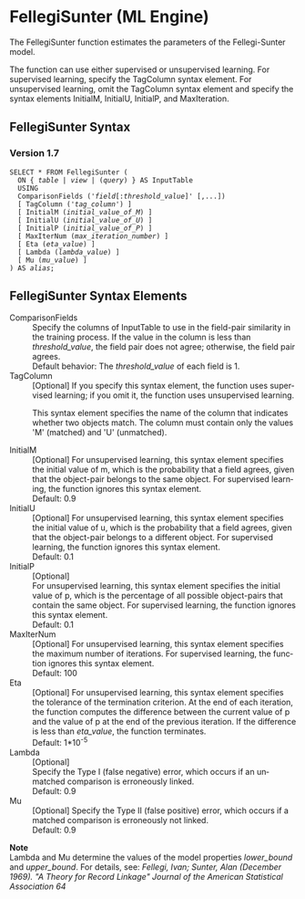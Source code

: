 <div class="nested0" aria-labelledby="ariaid-title1" topicindex="1" topicid="zwu1507904746201" id="zwu1507904746201"><h1 class="title topictitle1" id="ariaid-title1">FellegiSunter (ML Engine)</h1><div class="body conbody">
<p class="p">The FellegiSunter function estimates the parameters of the Fellegi-Sunter model.</p>
<p class="p">The function can use either supervised or unsupervised learning. For supervised learning, specify the TagColumn syntax element. For unsupervised learning, omit the TagColumn syntax element and specify the syntax elements InitialM, InitialU, InitialP, and MaxIteration.</p></div><div class="topic reference nested1" aria-labelledby="ariaid-title2" topicindex="2" topicid="avv1507904892163" xml:lang="en-us" lang="en-us" id="avv1507904892163">
<h2 class="title topictitle2" id="ariaid-title2">FellegiSunter Syntax</h2><div class="body refbody"><div class="section" id="avv1507904892163__section_N1000E_N1000C_N10001">
<h3 class="title sectiontitle">Version <span>1.7</span></h3><pre class="pre codeblock" xml:space="preserve"><code>SELECT * FROM FellegiSunter (
  <span>ON { <var class="keyword varname">table</var> | <var class="keyword varname">view</var> | (<var class="keyword varname">query</var>) }</span> AS InputTable
  USING
  ComparisonFields ('<var class="keyword varname">field</var>[:<var class="keyword varname">threshold_value</var>]' [,...])
  [ TagColumn ('<var class="keyword varname">tag_column</var>') ]
  [ InitialM (<var class="keyword varname">initial_value_of_M</var>) ]
  [ InitialU (<var class="keyword varname">initial_value_of_U</var>) ]
  [ InitialP (<var class="keyword varname">initial_value_of_P</var>) ]
  [ MaxIterNum (<var class="keyword varname">max_iteration_number</var>) ]
  [ Eta (<var class="keyword varname">eta_value</var>) ]
  [ Lambda (<var class="keyword varname">lambda_value</var>) ]
  [ Mu (<var class="keyword varname">mu_value</var>) ]
) AS <var class="keyword varname">alias</var>;</code></pre></div></div></div><div class="topic reference nested1" aria-labelledby="ariaid-title3" topicindex="3" topicid="qgw1507904896522" xml:lang="en-us" lang="en-us" id="qgw1507904896522">
<h2 class="title topictitle2" id="ariaid-title3">FellegiSunter Syntax Elements</h2><div class="body refbody"><div class="section" id="qgw1507904896522__section_N10011_N1000E_N10001"><dl class="dl parml"><dt class="dt pt dlterm">ComparisonFields</dt><dd class="dd pd">Specify the columns of InputTable to use in the field-pair similarity in the training process. If the value in the column is less than <var class="keyword varname">threshold_value</var>, the field pair does not agree; otherwise, the field pair agrees.</dd><dd class="dd pd ddexpand">Default behavior: The <var class="keyword varname">threshold_value</var> of each field is 1.</dd><dt class="dt pt dlterm">TagColumn</dt><dd class="dd pd">[Optional] If you specify this syntax element, the function uses supervised learning; if you omit it, the function uses unsupervised learning.
<p class="p">This syntax element specifies the name of the column that indicates whether two objects match. The column must contain only the values 'M' (matched) and 'U' (unmatched).</p></dd><dt class="dt pt dlterm">InitialM</dt><dd class="dd pd">[Optional] For unsupervised learning, this syntax element specifies the initial value of m, which is the probability that a field agrees, given that the object-pair belongs to the same object. For supervised learning, the function ignores this syntax element.</dd><dd class="dd pd ddexpand">Default: 0.9</dd><dt class="dt pt dlterm">InitialU</dt><dd class="dd pd">[Optional] For unsupervised learning, this syntax element specifies the initial value of u, which is the probability that a field agrees, given that the object-pair belongs to a different object. For supervised learning, the function ignores this syntax element.</dd><dd class="dd pd ddexpand">Default: 0.1</dd><dt class="dt pt dlterm">InitialP</dt><dd class="dd pd">[Optional] </dd><dd class="dd pd ddexpand">For unsupervised learning, this syntax element specifies the initial value of p, which is the percentage of all possible object-pairs that contain the same object. For supervised learning, the function ignores this syntax element.</dd><dd class="dd pd ddexpand">Default: 0.1</dd><dt class="dt pt dlterm">MaxIterNum</dt><dd class="dd pd">[Optional] For unsupervised learning, this syntax element specifies the maximum number of iterations. For supervised learning, the function ignores this syntax element.</dd><dd class="dd pd ddexpand">Default: 100</dd><dt class="dt pt dlterm">Eta</dt><dd class="dd pd">[Optional] For unsupervised learning, this syntax element specifies the tolerance of the termination criterion. At the end of each iteration, the function computes the difference between the current value of p and the value of p at the end of the previous iteration. If the difference is less than <var class="keyword varname">eta_value</var>, the function terminates.</dd><dd class="dd pd ddexpand">Default: 1*10<span><sup>-5</sup></span></dd><dt class="dt pt dlterm">Lambda</dt><dd class="dd pd">[Optional] </dd><dd class="dd pd ddexpand">Specify the Type I (false negative) error, which occurs if an unmatched comparison is erroneously linked.</dd><dd class="dd pd ddexpand">Default: 0.9</dd><dt class="dt pt dlterm">Mu</dt><dd class="dd pd">[Optional] Specify the Type II (false positive) error, which occurs if a matched comparison is erroneously not linked.</dd><dd class="dd pd ddexpand">Default: 0.9</dd></dl><div class="note note" id="qgw1507904896522__note_N100E0_N100DD_N1000C_N10001"><span><b>Note</b></span><div class="notebody">Lambda and Mu determine the values of the model properties <var class="keyword varname">lower_bound</var> and <var class="keyword varname">upper_bound</var>. For details, see: <cite class="cite">Fellegi, Ivan; Sunter, Alan (December 1969). "A Theory for Record Linkage" Journal of the American Statistical Association 64</cite></div></div></div></div></div></div>
